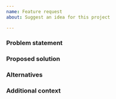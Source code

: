 ```yaml
---
name: Feature request
about: Suggest an idea for this project

---
```


### Problem statement

<!-- 
Is your feature request related to a problem? Please describe.
A clear and concise description of what the problem is. Ex. I'm always frustrated when [...]
-->

### Proposed solution

<!--
Describe the solution you'd like.
A clear and concise description of what you want to happen.
-->

### Alternatives

<!--
Describe alternatives you've considered
A clear and concise description of any alternative solutions or features you've considered.
-->

### Additional context

<!--
Add any other context or screenshots about the feature request here.
-->
